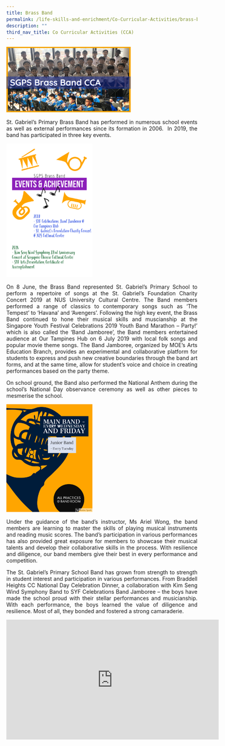 ```yaml
---
title: Brass Band
permalink: /life-skills-and-enrichment/Co-Curricular-Activities/brass-band/
description: ""
third_nav_title: Co Curricular Activities (CCA)
---
```

<img src="/images/BRASS%20BAND%20BANNER.png" 
     style="width:65%">

<p align="justify">
St. Gabriel’s Primary Brass Band has performed in numerous school events as well as external performances since its formation in 2006.  In 2019, the band has participated in three key events.</p>


<img src="/images/Brass%20Band%20Achievements.png" 
     style="width:45%">


<p align="justify">
On 8 June, the Brass Band represented St. Gabriel’s Primary School to perform a repertoire of songs at the St. Gabriel’s Foundation Charity Concert 2019 at NUS University Cultural Centre. The Band members performed a range of classics to contemporary songs such as ‘The Tempest’ to ‘Havana’ and ‘Avengers’. Following the high key event, the Brass Band continued to hone their musical skills and muscianship at the Singapore Youth Festival Celebrations 2019 Youth Band Marathon – Party!’ which is also called the ‘Band Jamboree’, the Band members entertained audience at Our Tampines Hub on 6 July 2019 with local folk songs and popular movie theme songs. The Band Jamboree, organized by MOE’s Arts Education Branch, provides an experimental and collaborative platform for students to express and push new creative boundaries through the band art forms, and at the same time, allow for student’s voice and choice in creating performances based on the party theme. </p>

<p align="justify">
On school ground, the Band also performed the National Anthem during the school’s National Day observance ceremony as well as other pieces to mesmerise the school. </p>


<img src="/images/My%20Post.png" 
     style="width:45%">


<p align="justify">
Under the guidance of the band’s instructor, Ms Ariel Wong, the band members are learning to master the skills of playing musical instruments and reading music scores. The band’s participation in various performances has also provided great exposure for members to showcase their musical talents and develop their collaborative skills in the process. With resilience and diligence, our band members give their best in every performance and competition.</p>

  
<p align="justify">
The St. Gabriel’s Primary School Band has grown from strength to strength in student interest and participation in various performances. From Braddell Heights CC National Day Celebration Dinner, a collaboration with Kim Seng Wind Symphony Band to SYF Celebrations Band Jamboree – the boys have made the school proud with their stellar performances and musicianship. With each performance, the boys learned the value of diligence and resilience. Most of all, they bonded and fostered a strong camaraderie. </p>


<center><iframe width="560" height="315" src="https://www.youtube.com/embed/iInVjFvcCGI" title="Brass Band Promo Video" frameborder="0" allow="accelerometer; autoplay; clipboard-write; encrypted-media; gyroscope; picture-in-picture" allowfullscreen></iframe></center>